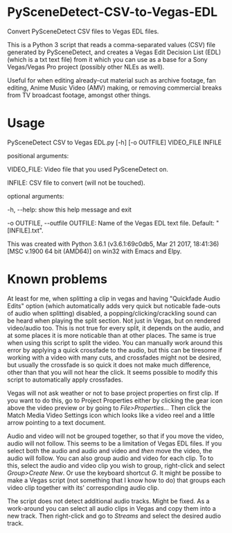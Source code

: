# PySceneDetect-CSV-to-Vegas-EDL
Convert PySceneDetect CSV files to Vegas EDL files.


This is a Python 3 script that reads a comma-separated values (CSV) file generated by PySceneDetect, and creates a Vegas Edit Decision List (EDL) (which is a txt text file) from it which you can use as a base for a Sony Vegas/Vegas Pro project (possibly other NLEs as well).

Useful for when editing already-cut material such as archive footage, fan editing, Anime Music Video (AMV) making, or removing commercial breaks from TV broadcast footage, amongst other things.

# Usage
PySceneDetect CSV to Vegas EDL.py [-h] [-o OUTFILE] VIDEO_FILE INFILE


positional arguments:

VIDEO_FILE: Video file that you used PySceneDetect on.

INFILE: CSV file to convert (will not be touched).


optional arguments:

-h, --help: show this help message and exit

-o OUTFILE, --outfile OUTFILE: Name of the Vegas EDL text file. Default: "[INFILE].txt".


This was created with Python 3.6.1 (v3.6.1:69c0db5, Mar 21 2017, 18:41:36) [MSC v.1900 64 bit (AMD64)] on win32 with Emacs and Elpy.

# Known problems

At least for me, when splitting a clip in vegas and having "Quickfade Audio Edits" option (which automatically adds very quick but noticable fade-outs of audio when splitting) disabled, a popping/clicking/crackling sound can be heard when playing the split section. Not just in Vegas, but on rendered video/audio too. This is not true for every split, it depends on the audio, and at some places it is more noticable than at other places. The same is true when using this script to split the video. You can manually work around this error by applying a quick crossfade to the audio, but this can be tiresome if working with a video with many cuts, and crossfades might not be desired, but usually the crossfade is so quick it does not make much difference, other than that you will not hear the click. It seems possible to modify this script to automatically apply crossfades.

Vegas will not ask weather or not to base project properties on first clip. If you want to do this, go to Project Properties either by clicking the gear icon above the video preview or by going to *File>Properties...* Then click the Match Media Video Settings icon which looks like a video reel and a little arrow pointing to a text document.

Audio and video will not be grouped together, so that if you move the video, audio will not follow. This seems to be a limitation of Vegas EDL files. If you select both the audio and audio and video and *then* move the video, the audio will follow. You can also group audio and video for each clip. To to this, select the audio and video clip you wish to group, right-click and select *Group>Create New*. Or use the keyboard shortcut *G*. It might be possibe to make a Vegas script (not something that I know how to do) that groups each video clip together with its' corresponding audio clip.

The script does not detect additional audio tracks. Might be fixed. As a work-around you can select all audio clips in Vegas and copy them into a new track. Then right-click and go to *Streams* and select the desired audio track.
